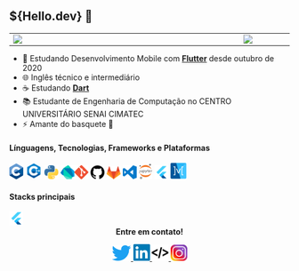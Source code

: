 ## ${Hello.dev} 👋

<center>
<table>
    <tr>
        <td><img width="400px" align="left" src="https://github-readme-stats.vercel.app/api/top-langs/?username=feliper2002&hide=javascript,swift,html&layout=compact&theme=algolia&line" /></td>
        <td><img width="495px" align="left" src="https://github-readme-stats.vercel.app/api?username=feliper2002&theme=algolia&line"/></td>
    </tr>   
</table>
</center>

- 📱 Estudando Desenvolvimento Mobile com [**Flutter**](https://flutter.dev) desde outubro de 2020
- 🌐 Inglês técnico e intermediário
- ☕ Estudando [**Dart**](https://dart.dev)
- 📚 Estudante de Engenharia de Computação no CENTRO UNIVERSITÁRIO SENAI CIMATEC
- ⚡ Amante do basquete 🏀

#### **Línguagens**, **Tecnologias**, **Frameworks** e **Plataformas**

<img src="assets/c.png" width=25 title='C'/> <img src="assets/cpp.png" width=30 title='C++'/> <img src="assets/python.png" width=25 title='Python'/> <img src='assets/dart-logo.png' width=25 title='Dart'><img src="assets/git.png" width=25 title='Git'/> <img src="assets/github.png" width=25 title='Github'/> <img src="assets/gitlab.png" width=25 title='Gitlab'> <img src='assets/vscode.png' width=25 title='VS Code'> <img src="assets/jupyter.png" width=24 title='Jupyter Notebook' /> <img src="assets/flutter-logo.png" width=25 title='Flutter'/> <img src='assets/mobx.png' width=30 title='MobX'>

#### **Stacks principais**

<img src="assets/flutter-logo.png" width=25 title='Flutter'/>

<div align='center'>
    <b> Entre em contato! </b> <p>
    <a href='https://twitter.com/feliper_dev'>
        <img src='assets/twitter-logo-4.png' width=35>
    </a><a href='https://www.linkedin.com/in/felipe-azevedo-ribeiro/'>
        <img src='assets/lnd.png' width=30>
    </a><a href='https://feliper.dev/#/'>
        <img src='assets/html.webp' width=30>
    </a><a href='https://www.instagram.com/felipe.developer/'>
        <img src='assets/ig.png' width=30>
    </a>
</div>
